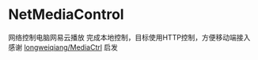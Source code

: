 # NetMediaControl
网络控制电脑网易云播放
完成本地控制，目标使用HTTP控制，方便移动端接入
感谢 [longweiqiang/MediaCtrl](https://github.com/longweiqiang/MediaCtrl) 启发